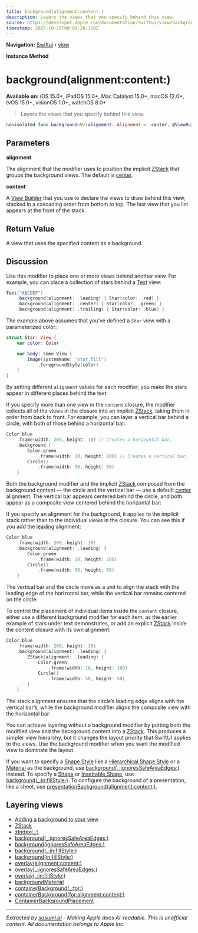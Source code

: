 ```yaml
---
title: background(alignment:content:)
description: Layers the views that you specify behind this view.
source: https://developer.apple.com/documentation/swiftui/view/background(alignment:content:)
timestamp: 2025-10-29T00:09:28.110Z
---
```


**Navigation:** [Swiftui](/documentation/swiftui) › [view](/documentation/swiftui/view)

**Instance Method**

# background(alignment:content:)

**Available on:** iOS 15.0+, iPadOS 15.0+, Mac Catalyst 15.0+, macOS 12.0+, tvOS 15.0+, visionOS 1.0+, watchOS 8.0+

> Layers the views that you specify behind this view.

```swift
nonisolated func background<V>(alignment: Alignment = .center, @ViewBuilder content: () -> V) -> some View where V : View
```

## Parameters

**alignment**

The alignment that the modifier uses to position the implicit [ZStack](/documentation/swiftui/zstack) that groups the background views. The default is [center](/documentation/swiftui/alignment/center).



**content**

A [View Builder](/documentation/swiftui/viewbuilder) that you use to declare the views to draw behind this view, stacked in a cascading order from bottom to top. The last view that you list appears at the front of the stack.



## Return Value

A view that uses the specified content as a background.

## Discussion

Use this modifier to place one or more views behind another view. For example, you can place a collection of stars behind a [Text](/documentation/swiftui/text) view:

```swift
Text("ABCDEF")
    .background(alignment: .leading) { Star(color: .red) }
    .background(alignment: .center) { Star(color: .green) }
    .background(alignment: .trailing) { Star(color: .blue) }
```

The example above assumes that you’ve defined a `Star` view with a parameterized color:

```swift
struct Star: View {
    var color: Color

    var body: some View {
        Image(systemName: "star.fill")
            .foregroundStyle(color)
    }
}
```

By setting different `alignment` values for each modifier, you make the stars appear in different places behind the text:



If you specify more than one view in the `content` closure, the modifier collects all of the views in the closure into an implicit [ZStack](/documentation/swiftui/zstack), taking them in order from back to front. For example, you can layer a vertical bar behind a circle, with both of those behind a horizontal bar:

```swift
Color.blue
    .frame(width: 200, height: 10) // Creates a horizontal bar.
    .background {
        Color.green
            .frame(width: 10, height: 100) // Creates a vertical bar.
        Circle()
            .frame(width: 50, height: 50)
    }
```

Both the background modifier and the implicit [ZStack](/documentation/swiftui/zstack) composed from the background content — the circle and the vertical bar — use a default [center](/documentation/swiftui/alignment/center) alignment. The vertical bar appears centered behind the circle, and both appear as a composite view centered behind the horizontal bar:



If you specify an alignment for the background, it applies to the implicit stack rather than to the individual views in the closure. You can see this if you add the [leading](/documentation/swiftui/alignment/leading) alignment:

```swift
Color.blue
    .frame(width: 200, height: 10)
    .background(alignment: .leading) {
        Color.green
            .frame(width: 10, height: 100)
        Circle()
            .frame(width: 50, height: 50)
    }
```

The vertical bar and the circle move as a unit to align the stack with the leading edge of the horizontal bar, while the vertical bar remains centered on the circle:



To control the placement of individual items inside the `content` closure, either use a different background modifier for each item, as the earlier example of stars under text demonstrates, or add an explicit [ZStack](/documentation/swiftui/zstack) inside the content closure with its own alignment:

```swift
Color.blue
    .frame(width: 200, height: 10)
    .background(alignment: .leading) {
        ZStack(alignment: .leading) {
            Color.green
                .frame(width: 10, height: 100)
            Circle()
                .frame(width: 50, height: 50)
        }
    }
```

The stack alignment ensures that the circle’s leading edge aligns with the vertical bar’s, while the background modifier aligns the composite view with the horizontal bar:



You can achieve layering without a background modifier by putting both the modified view and the background content into a [ZStack](/documentation/swiftui/zstack). This produces a simpler view hierarchy, but it changes the layout priority that SwiftUI applies to the views. Use the background modifier when you want the modified view to dominate the layout.

If you want to specify a [Shape Style](/documentation/swiftui/shapestyle) like a [Hierarchical Shape Style](/documentation/swiftui/hierarchicalshapestyle) or a [Material](/documentation/swiftui/material) as the background, use [background(_:ignoresSafeAreaEdges:)](/documentation/swiftui/view/background(_:ignoressafeareaedges:)) instead. To specify a [Shape](/documentation/swiftui/shape) or [Insettable Shape](/documentation/swiftui/insettableshape), use [background(_:in:fillStyle:)](/documentation/swiftui/view/background(_:in:fillstyle:)). To configure the background of a presentation, like a sheet, use [presentationBackground(alignment:content:)](/documentation/swiftui/view/presentationbackground(alignment:content:)).

## Layering views

- [Adding a background to your view](/documentation/swiftui/adding-a-background-to-your-view)
- [ZStack](/documentation/swiftui/zstack)
- [zIndex(_:)](/documentation/swiftui/view/zindex(_:))
- [background(_:ignoresSafeAreaEdges:)](/documentation/swiftui/view/background(_:ignoressafeareaedges:))
- [background(ignoresSafeAreaEdges:)](/documentation/swiftui/view/background(ignoressafeareaedges:))
- [background(_:in:fillStyle:)](/documentation/swiftui/view/background(_:in:fillstyle:))
- [background(in:fillStyle:)](/documentation/swiftui/view/background(in:fillstyle:))
- [overlay(alignment:content:)](/documentation/swiftui/view/overlay(alignment:content:))
- [overlay(_:ignoresSafeAreaEdges:)](/documentation/swiftui/view/overlay(_:ignoressafeareaedges:))
- [overlay(_:in:fillStyle:)](/documentation/swiftui/view/overlay(_:in:fillstyle:))
- [backgroundMaterial](/documentation/swiftui/environmentvalues/backgroundmaterial)
- [containerBackground(_:for:)](/documentation/swiftui/view/containerbackground(_:for:))
- [containerBackground(for:alignment:content:)](/documentation/swiftui/view/containerbackground(for:alignment:content:))
- [ContainerBackgroundPlacement](/documentation/swiftui/containerbackgroundplacement)

---

*Extracted by [sosumi.ai](https://sosumi.ai) - Making Apple docs AI-readable.*
*This is unofficial content. All documentation belongs to Apple Inc.*
